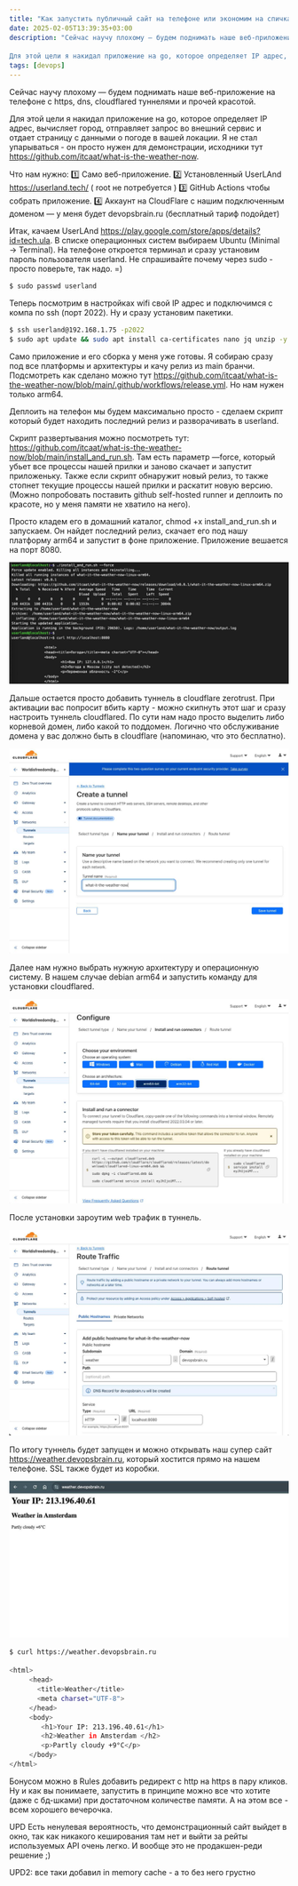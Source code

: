 ```yaml
---
title: "Как запустить публичный сайт на телефоне или экономим на спичках"
date: 2025-02-05T13:39:35+03:00
description: "Сейчас научу плохому — будем поднимать наше веб-приложение на телефоне с https, dns, cloudflared туннелями и прочей красотой. 

Для этой цели я накидал приложение на go, которое определяет IP адрес, вычисляет город, отправляет запрос во внешний сервис и отдает страницу с данными о погоде в вашей локации. Я не стал упарываться - он просто нужен для демонстрации, исходники тут https://github.com/itcaat/what-is-the-weather-now."
tags: [devops]
---
```


Сейчас научу плохому — будем поднимать наше веб-приложение на телефоне с https, dns, cloudflared туннелями и прочей красотой. 

Для этой цели я накидал приложение на go, которое определяет IP адрес, вычисляет город, отправляет запрос во внешний сервис и отдает страницу с данными о погоде в вашей локации. Я не стал упарываться - он просто нужен для демонстрации, исходники тут https://github.com/itcaat/what-is-the-weather-now. 

Что нам нужно:
1️⃣ Само веб-приложение.
2️⃣ Установленный UserLAnd https://userland.tech/ ( root не потребуется )
3️⃣ GitHub Actions чтобы собрать приложение.
4️⃣ Аккаунт на CloudFlare с нашим подключенным доменом — у меня будет devopsbrain.ru (бесплатный тариф подойдет)

Итак, качаем UserLAnd https://play.google.com/store/apps/details?id=tech.ula. В списке операционных систем выбираем Ubuntu (Minimal → Terminal). На телефоне откроется терминал и сразу установим пароль пользователя userland. Не спрашивайте почему через sudo - просто поверьте, так надо. =)

```bash
$ sudo passwd userland
```

Теперь посмотрим в настройках wifi свой IP адрес и подключимся с компа по ssh (порт 2022). Ну и сразу установим пакетики.

```bash
$ ssh userland@192.168.1.75 -p2022
$ sudo apt update && sudo apt install ca-certificates nano jq unzip -y
```

Само приложение и его сборка у меня уже готовы. Я собираю сразу под все платформы и архитектуры и качу релиз из main бранчи. Подсмотреть как сделано можно тут https://github.com/itcaat/what-is-the-weather-now/blob/main/.github/workflows/release.yml. Но  нам нужен только arm64. 

Деплоить на телефон мы будем максимально просто - сделаем скрипт который будет находить последний релиз и разворачивать в userland. 

Скрипт развертывания можно посмотреть тут: https://github.com/itcaat/what-is-the-weather-now/blob/main/install_and_run.sh. Там есть параметр —force, который убьет все процессы нашей прилки и заново скачает и запустит приложеньку. Также если скрипт обнаружит новый релиз, то также стопнет текущие процессы нашей прилки и раскатит новую версию. (Можно попробовать поставить github self-hosted runner и деплоить по красоте, но у меня памяти не хватило на него).

Просто кладем его в домашний каталог, chmod +x install_and_run.sh и запускаем. Он найдет последний релиз, скачает его под нашу платформу arm64 и запустит в фоне приложение. Приложение вешается на порт 8080. 

![Image alt](images/shell-example.jpg)

Дальше остается просто добавить туннель в cloudflare zerotrust. При активации вас попросит вбить карту - можно скипнуть этот шаг и сразу настроить туннель cloudflared. По сути нам надо просто выделить либо корневой домен, либо какой то поддомен. Логично что обслуживание домена у вас должно быть в cloudflare (напоминаю, что это бесплатно).

![Image alt](images/cf1.jpg)

Далее нам нужно выбрать нужную архитектуру и операционную систему. В нашем случае debian arm64 и запустить команду для установки cloudflared. 

![Image alt](images/cf2.jpg)

После установки зароутим web трафик в туннель. 

![Image alt](images/cf3.jpg)

По итогу туннель будет запущен и можно открывать наш супер сайт https://weather.devopsbrain.ru, который хостится прямо на нашем телефоне. SSL также будет из коробки. 

![Image alt](images/site.jpg)

```bash
$ curl https://weather.devopsbrain.ru

<html>
     <head>
       <title>Weather</title>
       <meta charset="UTF-8">
     </head>
     <body>
        <h1>Your IP: 213.196.40.61</h1>
        <h2>Weather in Amsterdam </h2>
        <p>Partly cloudy +9°C</p>
     </body>
</html>
```

Бонусом можно в Rules добавить редирект с http на https в пару кликов. Ну и как вы понимаете, запустить в принципе можно все что хотите (даже с бд-шками) при достаточном количестве памяти. А на этом все - всем хорошего вечерочка.

UPD Есть ненулевая вероятность, что демонстрационный сайт выйдет в окно, так как никакого кеширования там нет и выйти за рейты используемых API очень легко. И вообще это не продакшен-реди решение ;)

UPD2: все таки добавил in memory cache - а то без него грустно

